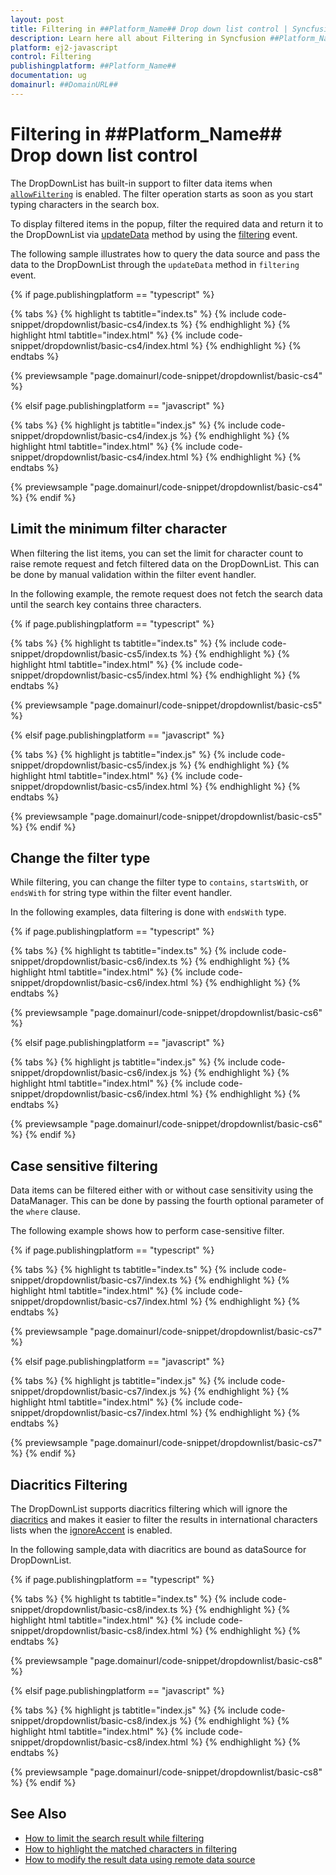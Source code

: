 ```yaml
---
layout: post
title: Filtering in ##Platform_Name## Drop down list control | Syncfusion
description: Learn here all about Filtering in Syncfusion ##Platform_Name## Drop down list control of Syncfusion Essential JS 2 and more.
platform: ej2-javascript
control: Filtering 
publishingplatform: ##Platform_Name##
documentation: ug
domainurl: ##DomainURL##
---
```


# Filtering in ##Platform_Name## Drop down list control

The DropDownList has built-in support to filter data items when [`allowFiltering`](../api/drop-down-list/#allowfiltering) is enabled. The filter
operation starts as soon as you start typing characters in the search box.

To display filtered items in the popup, filter the required data and return it to the DropDownList via [updateData](../api/drop-down-list/filteringEventArgs/#updatedata) method by using the [filtering](../api/drop-down-list/filteringEventArgs) event.

The following sample illustrates how to query the data source and pass the data to the DropDownList through the `updateData` method in `filtering` event.

{% if page.publishingplatform == "typescript" %}

 {% tabs %}
{% highlight ts tabtitle="index.ts" %}
{% include code-snippet/dropdownlist/basic-cs4/index.ts %}
{% endhighlight %}
{% highlight html tabtitle="index.html" %}
{% include code-snippet/dropdownlist/basic-cs4/index.html %}
{% endhighlight %}
{% endtabs %}
        
{% previewsample "page.domainurl/code-snippet/dropdownlist/basic-cs4" %}

{% elsif page.publishingplatform == "javascript" %}

{% tabs %}
{% highlight js tabtitle="index.js" %}
{% include code-snippet/dropdownlist/basic-cs4/index.js %}
{% endhighlight %}
{% highlight html tabtitle="index.html" %}
{% include code-snippet/dropdownlist/basic-cs4/index.html %}
{% endhighlight %}
{% endtabs %}

{% previewsample "page.domainurl/code-snippet/dropdownlist/basic-cs4" %}
{% endif %}

## Limit the minimum filter character

When filtering the list items, you can set the limit for character count to raise remote request and fetch filtered data on the DropDownList. This can be done by manual validation within the filter event handler.

In the following example, the remote request does not fetch the search data until the search key contains three characters.

{% if page.publishingplatform == "typescript" %}

 {% tabs %}
{% highlight ts tabtitle="index.ts" %}
{% include code-snippet/dropdownlist/basic-cs5/index.ts %}
{% endhighlight %}
{% highlight html tabtitle="index.html" %}
{% include code-snippet/dropdownlist/basic-cs5/index.html %}
{% endhighlight %}
{% endtabs %}
        
{% previewsample "page.domainurl/code-snippet/dropdownlist/basic-cs5" %}

{% elsif page.publishingplatform == "javascript" %}

{% tabs %}
{% highlight js tabtitle="index.js" %}
{% include code-snippet/dropdownlist/basic-cs5/index.js %}
{% endhighlight %}
{% highlight html tabtitle="index.html" %}
{% include code-snippet/dropdownlist/basic-cs5/index.html %}
{% endhighlight %}
{% endtabs %}

{% previewsample "page.domainurl/code-snippet/dropdownlist/basic-cs5" %}
{% endif %}

## Change the filter type

While filtering, you can change the filter type to `contains`, `startsWith`, or `endsWith` for string type within the filter event handler.

In the following examples, data filtering is done with `endsWith` type.

{% if page.publishingplatform == "typescript" %}

 {% tabs %}
{% highlight ts tabtitle="index.ts" %}
{% include code-snippet/dropdownlist/basic-cs6/index.ts %}
{% endhighlight %}
{% highlight html tabtitle="index.html" %}
{% include code-snippet/dropdownlist/basic-cs6/index.html %}
{% endhighlight %}
{% endtabs %}
        
{% previewsample "page.domainurl/code-snippet/dropdownlist/basic-cs6" %}

{% elsif page.publishingplatform == "javascript" %}

{% tabs %}
{% highlight js tabtitle="index.js" %}
{% include code-snippet/dropdownlist/basic-cs6/index.js %}
{% endhighlight %}
{% highlight html tabtitle="index.html" %}
{% include code-snippet/dropdownlist/basic-cs6/index.html %}
{% endhighlight %}
{% endtabs %}

{% previewsample "page.domainurl/code-snippet/dropdownlist/basic-cs6" %}
{% endif %}

## Case sensitive filtering

Data items can be filtered either with or without case sensitivity using the DataManager. This can be done by passing the fourth optional parameter of the `where` clause.

The following example shows how to perform case-sensitive filter.

{% if page.publishingplatform == "typescript" %}

 {% tabs %}
{% highlight ts tabtitle="index.ts" %}
{% include code-snippet/dropdownlist/basic-cs7/index.ts %}
{% endhighlight %}
{% highlight html tabtitle="index.html" %}
{% include code-snippet/dropdownlist/basic-cs7/index.html %}
{% endhighlight %}
{% endtabs %}
        
{% previewsample "page.domainurl/code-snippet/dropdownlist/basic-cs7" %}

{% elsif page.publishingplatform == "javascript" %}

{% tabs %}
{% highlight js tabtitle="index.js" %}
{% include code-snippet/dropdownlist/basic-cs7/index.js %}
{% endhighlight %}
{% highlight html tabtitle="index.html" %}
{% include code-snippet/dropdownlist/basic-cs7/index.html %}
{% endhighlight %}
{% endtabs %}

{% previewsample "page.domainurl/code-snippet/dropdownlist/basic-cs7" %}
{% endif %}

## Diacritics Filtering

The DropDownList supports diacritics filtering which will ignore the [diacritics](https://en.wikipedia.org/wiki/Diacritic) and makes it easier to filter the results in international characters lists when the [ignoreAccent](../api/drop-down-list/#ignoreaccent) is enabled.

In the following sample,data with diacritics are bound as dataSource for DropDownList.

{% if page.publishingplatform == "typescript" %}

 {% tabs %}
{% highlight ts tabtitle="index.ts" %}
{% include code-snippet/dropdownlist/basic-cs8/index.ts %}
{% endhighlight %}
{% highlight html tabtitle="index.html" %}
{% include code-snippet/dropdownlist/basic-cs8/index.html %}
{% endhighlight %}
{% endtabs %}
        
{% previewsample "page.domainurl/code-snippet/dropdownlist/basic-cs8" %}

{% elsif page.publishingplatform == "javascript" %}

{% tabs %}
{% highlight js tabtitle="index.js" %}
{% include code-snippet/dropdownlist/basic-cs8/index.js %}
{% endhighlight %}
{% highlight html tabtitle="index.html" %}
{% include code-snippet/dropdownlist/basic-cs8/index.html %}
{% endhighlight %}
{% endtabs %}

{% previewsample "page.domainurl/code-snippet/dropdownlist/basic-cs8" %}
{% endif %}

## See Also

* [How to limit the search result while filtering](./how-to/search-on-filtering)
* [How to highlight the matched characters in filtering](./how-to/highlight-filtering)
* [How to modify the result data using remote data source](./how-to/modify-data)
